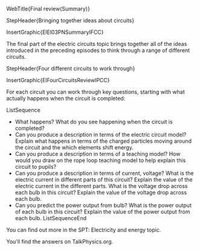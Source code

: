 WebTitle{Final review(Summary)}

StepHeader{Bringing together ideas about circuits}

InsertGraphic{ElEl03PNSummaryIFCC}

The final part of the electric circuits topic brings together all of the ideas introduced in the preceding episodes to think through a range of different circuits.

StepHeader{Four different circuits to work through}

InsertGraphic{ElFourCircuitsReviewIPCC}

For each circuit you can work through key questions, starting with what actually happens when the circuit is completed:

ListSequence
- What happens? What do you see happening when the circuit is completed?
- Can you produce a description in terms of the electric circuit model? Explain what happens in terms of the charged particles moving around the circuit and the which elements shift energy.
- Can you produce a description in terms of a teaching model? How would you draw on the rope loop teaching model to help explain this circuit to pupils?
- Can you produce a description in terms of current, voltage? What is the electric current in different parts of this circuit? Explain the value of the electric current in the different parts. What is the voltage drop across each bulb in this circuit? Explain the value of the voltage drop across each bulb.
- Can you predict the power output from bulb? What is the power output of each bulb in this circuit? Explain the value of the power output from each bulb.
ListSequenceEnd

You can find out more in the SPT: Electricity and energy topic.

You'll find the answers on TalkPhysics.org.
